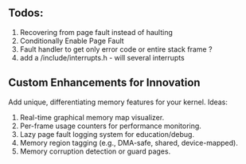## Todos:

1. Recovering from page fault instead of haulting
2. Conditionally Enable Page Fault
3. Fault handler to get only error code or entire stack frame ?
4. add a /include/interrupts.h - will several interrupts

## Custom Enhancements for Innovation

Add unique, differentiating memory features for your kernel.
Ideas:
1. Real-time graphical memory map visualizer.
2. Per-frame usage counters for performance monitoring.
3. Lazy page fault logging system for education/debug.
4. Memory region tagging (e.g., DMA-safe, shared, device-mapped).
5. Memory corruption detection or guard pages.